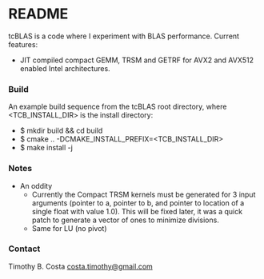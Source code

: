# README #

tcBLAS is a code where I experiment with BLAS performance. Current features:
 - JIT compiled compact GEMM, TRSM and GETRF for AVX2 and AVX512 enabled Intel architectures.

### Build ###

An example build sequence from the tcBLAS root directory, where <TCB_INSTALL_DIR> is the install directory:

- $ mkdir build && cd build
- $ cmake .. -DCMAKE_INSTALL_PREFIX=<TCB_INSTALL_DIR>
- $ make install -j <NPROCS>

### Notes ###
- An oddity 
    - Currently the Compact TRSM kernels must be generated for 3 input arguments (pointer to a, pointer to b, and pointer to location of a single float with value 1.0). This will be fixed later, it was a quick patch to generate a vector of ones to minimize divisions.
    - Same for LU (no pivot)

### Contact ###
Timothy B. Costa
costa.timothy@gmail.com
